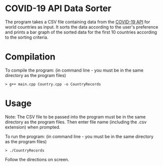 # COVID-19 API Data Sorter
The program takes a CSV file containing data from the [COVID-19 API](https://covid19api.com) for world countries as input.
It sorts the data according to the user's preference and prints a bar graph of the sorted data for the first 10 countries
according to the sorting criteria.


# Compilation
To compile the program:
(in command line - you must be in the same directory as the program files)

```
> g++ main.cpp Country.cpp -o CountryRecords
```

# Usage
Note: The CSV file to be passed into the program must be in the same directory as the program files.
      Then enter file name (including the .csv extension) when prompted.

To run the program:
(in command line - you must be in the same directory as the program files)

```
> ./CountryRecords
```

Follow the directions on screen.
